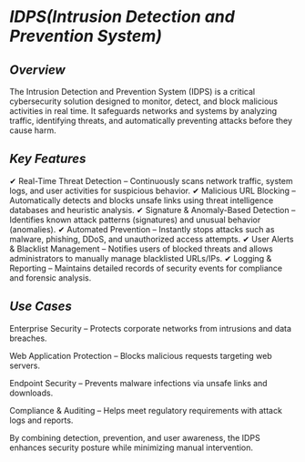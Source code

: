 # *IDPS(Intrusion Detection and Prevention System)*
## *Overview*
The Intrusion Detection and Prevention System (IDPS) is a critical cybersecurity solution designed to monitor, detect, and block malicious activities in real time. It safeguards networks and systems by analyzing traffic, identifying threats, and automatically preventing attacks before they cause harm.

## *Key Features*
✔ Real-Time Threat Detection – Continuously scans network traffic, system logs, and user activities for suspicious behavior.
✔ Malicious URL Blocking – Automatically detects and blocks unsafe links using threat intelligence databases and heuristic analysis.
✔ Signature & Anomaly-Based Detection – Identifies known attack patterns (signatures) and unusual behavior (anomalies).
✔ Automated Prevention – Instantly stops attacks such as malware, phishing, DDoS, and unauthorized access attempts.
✔ User Alerts & Blacklist Management – Notifies users of blocked threats and allows administrators to manually manage blacklisted URLs/IPs.
✔ Logging & Reporting – Maintains detailed records of security events for compliance and forensic analysis.

## *Use Cases*
Enterprise Security – Protects corporate networks from intrusions and data breaches.

Web Application Protection – Blocks malicious requests targeting web servers.

Endpoint Security – Prevents malware infections via unsafe links and downloads.

Compliance & Auditing – Helps meet regulatory requirements with attack logs and reports.

By combining detection, prevention, and user awareness, the IDPS enhances security posture while minimizing manual intervention.

